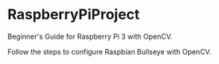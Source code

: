 # RaspberryPiProject

Beginner's Guide for Raspberry Pi 3 with OpenCV.

Follow the steps to configure Raspbian Bullseye with OpenCV.
